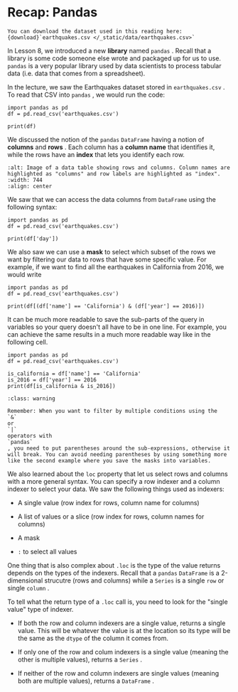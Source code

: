 # Recap: Pandas

```{admonition} Data
You can download the dataset used in this reading here: {download}`earthquakes.csv </_static/data/earthquakes.csv>`
```

In Lesson 8, we introduced a new **library** named `pandas` . Recall that a library is some code someone else wrote and packaged up for us to use. `pandas` is a very popular library used by data scientists to process tabular data (i.e. data that comes from a spreadsheet).

In the lecture, we saw the Earthquakes dataset stored in `earthquakes.csv` . To read that CSV into `pandas` , we would run the code:

```{snippet}
import pandas as pd
df = pd.read_csv('earthquakes.csv')

print(df)
```

We discussed the notion of the `pandas` `DataFrame` having a notion of **columns** and **rows** . Each column has a **column name** that identifies it, while the rows have an **index** that lets you identify each row.

```{image} https://static.us.edusercontent.com/files/GfJqb4XtPdxZXyasISaKFK8I
:alt: Image of a data table showing rows and columns. Column names are highlighted as "columns" and row labels are highlighted as "index".
:width: 744
:align: center
```

We saw that we can access the data columns from `DataFrame` using the following syntax:

```{snippet}
import pandas as pd
df = pd.read_csv('earthquakes.csv')

print(df['day'])
```

We also saw we can use a **mask** to select which subset of the rows we want by filtering our data to rows that have some specific value. For example, if we want to find all the earthquakes in California from 2016, we would write

```{snippet}
import pandas as pd
df = pd.read_csv('earthquakes.csv')

print(df[(df['name'] == 'California') & (df['year'] == 2016)])
```

It can be much more readable to save the sub-parts of the query in variables so your query doesn't all have to be in one line. For example, you can achieve the same results in a much more readable way like in the following cell.

```{snippet}
import pandas as pd
df = pd.read_csv('earthquakes.csv')

is_california = df['name'] == 'California'
is_2016 = df['year'] == 2016
print(df[is_california & is_2016])
```

```{admonition} Warning
:class: warning

Remember: When you want to filter by multiple conditions using the
`&`
or
`|`
operators with
`pandas`
, you need to put parentheses around the sub-expressions, otherwise it will break. You can avoid needing parentheses by using something more like the second example where you save the masks into variables.

```

We also learned about the `loc` property that let us select rows and columns with a more general syntax. You can specify a row indexer and a column indexer to select your data. We saw the following things used as indexers:

- A single value (row index for rows, column name for columns)

- A list of values or a slice (row index for rows, column names for columns)

- A mask

- `:` to select all values

One thing that is also complex about `.loc` is the type of the value returns depends on the types of the indexers. Recall that a `pandas` `DataFrame` is a 2-dimensional strucutre (rows and columns) while a `Series` is a single `row` or single `column` .

To tell what the return type of a `.loc` call is, you need to look for the "single value" type of indexer.

- If both the row and column indexers are a single value, returns a single value. This will be whatever the value is at the location so its type will be the same as the `dtype` of the column it comes from.

- If only one of the row and colum indexers is a single value (meaning the other is multiple values), returns a `Series` .

- If neither of the row and column indexers are single values (meaning both are multiple values), returns a `DataFrame` .

